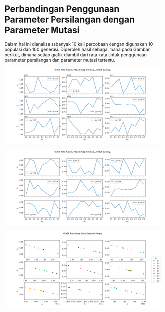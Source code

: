 # Perbandingan Penggunaan Parameter Persilangan dengan Parameter Mutasi

Dalam hal ini dianalisa sebanyak 10 kali percobaan dengan digunakan 10 populasi dan 100 generasi. Diperoleh hasil sebagai mana pada Gambar berikut, dimana setiap grafik diambil dari rata-rata untuk penggunaan parameter persilangan dan parameter mutasi tertentu.

![perbandingan](perbandinganf1.png)

![perbandingan](perbandinganf2.png)

![perbandingan](perbandinganpareto.png)